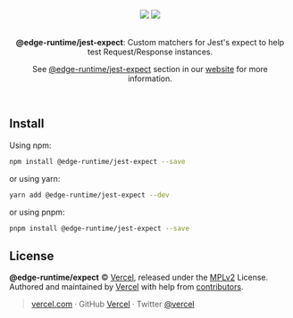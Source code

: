 <div align="center">
  <br>
  <img src="https://user-images.githubusercontent.com/2096101/235130063-e561514e-1f66-4ff6-9034-70dbf7ca3260.png#gh-dark-mode-only">
  <img src="https://user-images.githubusercontent.com/2096101/235127419-ac6fe609-d0cd-4339-a593-c48305a83823.png#gh-light-mode-only">
  <br>
  <br>
  <p align="center"><strong>@edge-runtime/jest-expect</strong>: Custom matchers for Jest's expect to help test Request/Response instances.</p>
  <p align="center">See <a href="https://edge-runtime.vercel.app/packages/jest-expect" target='_blank' rel='noopener noreferrer'>@edge-runtime/jest-expect</a> section in our <a href="https://edge-runtime.vercel.app/" target='_blank' rel='noopener noreferrer'>website</a> for more information.</p>
  <br>
</div>

## Install

Using npm:

```sh
npm install @edge-runtime/jest-expect --save
```

or using yarn:

```sh
yarn add @edge-runtime/jest-expect --dev
```

or using pnpm:

```sh
pnpm install @edge-runtime/jest-expect --save
```

## License

**@edge-runtime/expect** © [Vercel](https://vercel.com), released under the [MPLv2](https://github.com/vercel/edge-runtime/blob/main/LICENSE.md) License.<br>
Authored and maintained by [Vercel](https://vercel.com) with help from [contributors](https://github.com/vercel/edge-runtime/contributors).

> [vercel.com](https://vercel.com) · GitHub [Vercel](https://github.com/vercel) · Twitter [@vercel](https://twitter.com/vercel)

